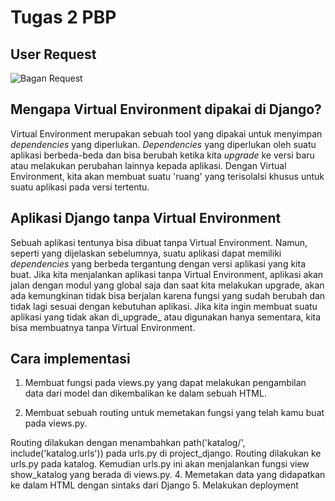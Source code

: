# Tugas 2 PBP

## User Request
![Bagan Request](https://github.com/kayleerudaina/files/blob/main/bagantugas2.png?raw=true)

## Mengapa Virtual Environment dipakai di Django?
Virtual Environment merupakan sebuah tool yang dipakai untuk menyimpan _dependencies_ yang diperlukan. _Dependencies_ yang diperlukan oleh suatu aplikasi berbeda-beda dan bisa berubah ketika kita _upgrade_ ke versi baru atau melakukan perubahan lainnya kepada aplikasi. Dengan Virtual Environment, kita akan membuat suatu 'ruang' yang terisolalsi khusus untuk suatu aplikasi pada versi tertentu. 

## Aplikasi Django tanpa Virtual Environment
Sebuah aplikasi tentunya bisa dibuat tanpa Virtual Environment. Namun, seperti yang dijelaskan sebelumnya, suatu aplikasi dapat memiliki _dependencies_ yang berbeda tergantung dengan versi aplikasi yang kita buat. Jika kita menjalankan aplikasi tanpa Virtual Environment, aplikasi akan jalan dengan modul yang global saja dan saat kita melakukan upgrade, akan ada kemungkinan tidak bisa berjalan karena fungsi yang sudah berubah dan tidak lagi sesuai dengan kebutuhan aplikasi. Jika kita ingin membuat suatu aplikasi yang tidak akan di_upgrade_ atau digunakan hanya sementara, kita bisa membuatnya tanpa Virtual Environment.

## Cara implementasi
1. Membuat fungsi pada views.py yang dapat melakukan pengambilan data dari model dan dikembalikan ke dalam sebuah HTML.


3. Membuat sebuah routing untuk memetakan fungsi yang telah kamu buat pada views.py.

Routing dilakukan dengan menambahkan path('katalog/', include('katalog.urls')) pada urls.py di project_django. Routing dilakukan ke urls.py pada katalog. Kemudian urls.py ini akan menjalankan fungsi view show_katalog yang berada di views.py.
4. Memetakan data yang didapatkan ke dalam HTML dengan sintaks dari Django
5. Melakukan deployment
